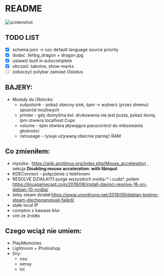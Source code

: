 # README

![screenshot](https://user-images.githubusercontent.com/26608084/83359846-4dd0f200-a37d-11ea-92be-03226a5e16b0.png)


## TODO LIST
* [x] schema.json -> coc default language source priority 
* [x] dodać .fehbg_dragon + dragon.jpg
* [x] ustawić built in autocomplete
* [x] obczaić: tabnine, show-marks
* [ ] zobaczyć polybar zamiast i3status

## BAJERY:
* Moduły do i3blocks:
	* outputsink - pokaż obecny sink, śpm → wybierz (przez dmenu) spośród możliwych
	* printer - gdy domyślna kol. drukowania nie jest pusta, pokaż ikonę; lpm otwiera localhost Cups
	* volume - śpm otwiera pływające pavucontrol do miksowania głośności
	* ramusage - rysuje używaną obecnie pamięć RAM

## Co zmieniłem:
* myszka : https://wiki.archlinux.org/index.php/Mouse_acceleration ,  
sekcja __Disabling mouse acceleration: with libinput__
* KDEConnect - połączenie z telefonem
* RESOLVE DZIAŁA!!11 purge wszystkich nvidia-* i cuda*, potem https://linuxgamecast.com/2019/08/install-davinci-resolve-16-on-debian-10-nvidia/
* żeby steam działał:https://www.unordnung.net/2019/09/debian-testing-steam-glxchoosevisual-failed/ 
* stałe local IP
* compton z kawase blur
* vim ze źródła

## Czego wciąż nie umiem:
* PlayMemories
* Lightroom + Photoshop
* Gry:
	- osu
	- simsy
	- lol
